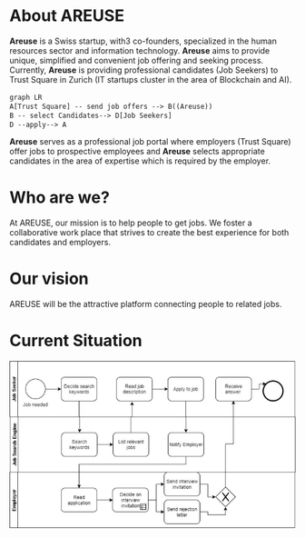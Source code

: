 # About AREUSE 
**Areuse** is a Swiss startup, with3 co-founders, specialized in the human resources sector and information technology. 
**Areuse** aims to provide unique, simplified and convenient job offering and seeking process. Currently, **Areuse** is providing professional candidates (Job Seekers) to Trust Square in Zurich (IT startups cluster in the area of Blockchain and AI). 
```mermaid
graph LR
A[Trust Square] -- send job offers --> B((Areuse))
B -- select Candidates--> D[Job Seekers]
D --apply--> A
```
**Areuse** serves as a professional job portal where employers (Trust Square) offer jobs to prospective employees and **Areuse** selects appropriate candidates in the area of expertise which is required by the employer. 

 # Who are we?
At AREUSE, our mission is to help people to get jobs. We foster a collaborative work place that strives to create the best experience for both candidates and employers. 

# Our vision
AREUSE will be the attractive platform connecting people to related jobs.


# Current Situation
![alt text](https://github.com/DigiBP/DigiBP-AREUSE/blob/master/src/modelling/WhatsApp%20Image%202019-10-13%20at%2018.09.02.jpeg?raw=true)
